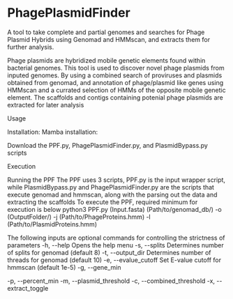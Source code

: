# PhagePlasmidFinder
A tool to take complete and partial genomes and searches for Phage Plasmid Hybrids using Genomad and HMMscan, and extracts them for further analysis.

Phage plasmids are hybridized mobile genetic elements found within bacterial genomes. This tool is used to discover novel phage plasmids from inputed genomes. By using a combined search of proviruses and plasmids obtained from genomad, and annotation of phage/plasmid like genes using HMMscan and a currated selection of HMMs of the opposite mobile genetic element. The scaffolds and contigs containing potenial phage plasmids are extracted for later analysis  

Usage

Installation:
Mamba installation: 

Download the PPF.py, PhagePlasmidFinder.py, and PlasmidBypass.py scripts

Execution

Running the PPF
  The PPF uses 3 scripts, PPF.py is the input wrapper script, while PlasmidBypass.py and PhagePlasmidFinder.py are the scripts that execute genomad and hmmscan, along with the parsing out the data and extracting the scaffolds
  To execute the PPF, required minimum for execution is below
  python3 PPF.py (Input.fasta) (Path/to/genomad_db/) -o (OutputFolder/) -j (Path/to/PhageProteins.hmm) -l (Path/to/PlasmidProteins.hmm) 

  The following inputs are optional commands for controlling the strictness of parameters
  -h, --help
    Opens the help menu
  -s, --splits
    Determines number of splits for genomad (default 8)
  -t, --output_dir
    Determines number of threads for genomad (default 10)
  -e, --evalue_cutoff
    Set E-value cutoff for hmmscan (default 1e-5)
  -g, --gene_min
    
  -p, --percent_min
  -m, --plasmid_threshold
  -c, --combined_threshold
  -x, --extract_toggle
  
  

